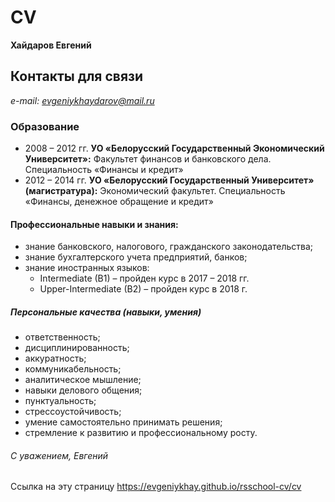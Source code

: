 # CV
**Хайдаров Евгений**
## Контакты для связи
*e-mail: evgeniykhaydarov@mail.ru*
### Образование
* 2008 – 2012 гг. **УО «Белорусский Государственный Экономический Университет»:** Факультет финансов и банковского дела. Специальность «Финансы и кредит»
* 2012 – 2014 гг. **УО «Белорусский Государственный Университет» (магистратура):** Экономический факультет. Специальность «Финансы, денежное обращение и кредит»
#### Профессиональные навыки и знания:
* знание банковского, налогового, гражданского законодательства;
* знание бухгалтерского учета предприятий, банков;
* знание иностранных языков:
    - Intermediate (B1) – пройден курс в 2017 – 2018 гг.
    - Upper-Intermediate (B2) – пройден курс в 2018 г.
##### Персональные качества (навыки, умения)
* ответственность;
* дисциплинированность;
* аккуратность;
* коммуникабельность;
* аналитическое мышление;
* навыки делового общения;
* пунктуальность;
* стрессоустойчивость;
* умение самостоятельно принимать решения;
* стремление к развитию и профессиональному росту.
###### С уважением, Евгений
Ссылка на эту страницу https://evgeniykhay.github.io/rsschool-cv/cv